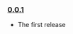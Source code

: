 ### [0.0.1](https://github.com/artemv/semantic-dependents-updates-github/releases/tag/v0.0.1)

- The first release
